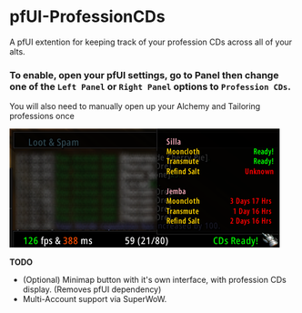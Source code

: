 # pfUI-ProfessionCDs
A pfUI extention for keeping track of your profession CDs across all of your alts.

### To enable, open your pfUI settings, go to **Panel** then change one of the `Left Panel` or `Right Panel` options to `Profession CDs`.
You will also need to manually open up your Alchemy and Tailoring professions once

![pfUI-ProfessionCDs](https://github.com/JembaWoW/pfUI-ProfessionCDs/blob/main/Preview.png)

**TODO**

* (Optional) Minimap button with it's own interface, with profession CDs display. (Removes pfUI dependency)
* Multi-Account support via SuperWoW.
